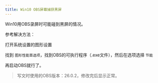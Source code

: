 ```yaml
---
title: Win10 OBS屏幕捕获黑屏
---
```


Win10用OBS录屏时可能碰到黑屏的情况。

参考解决方法：

打开系统设置的图形设置

找到 `图形性能首选项`，找到OBS的可执行程序（.exe文件），然后在选项选择 `节能`

再启动OBS就行了。

> 写文时使用的OBS版本：26.0.2，修改完后显示正常。